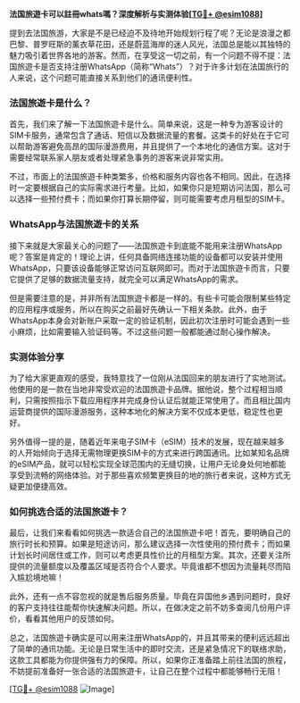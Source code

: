 **法国旅遊卡可以註冊whats嗎？深度解析与实测体验[[TG💪+ @esim1088](https://t.me/s/esim1088)]**

提到去法国旅游，大家是不是已经迫不及待地开始规划行程了呢？无论是浪漫之都巴黎、普罗旺斯的薰衣草花田，还是蔚蓝海岸的迷人风光，法国总是能以其独特的魅力吸引着世界各地的游客。然而，在享受这一切之前，有一个问题不得不提：法国旅遊卡是否支持注册WhatsApp（简称“Whats”）？对于许多计划在法国旅行的人来说，这个问题可能直接关系到他们的通讯便利性。

### 法国旅遊卡是什么？

首先，我们来了解一下法国旅遊卡是什么。简单来说，这是一种专为游客设计的SIM卡服务，通常包含了通话、短信以及数据流量的套餐。这类卡的好处在于它可以帮助游客避免高昂的国际漫游费用，并且提供了一个本地化的通信方案。这对于需要经常联系家人朋友或者处理紧急事务的游客来说非常实用。

不过，市面上的法国旅遊卡种类繁多，价格和服务内容也各不相同。因此，在选择时一定要根据自己的实际需求进行考量。比如，如果你只是短期访问法国，那么可以选择一些预付费卡；而如果你打算长期停留，则可能需要考虑月租型的SIM卡。

### WhatsApp与法国旅遊卡的关系

接下来就是大家最关心的问题了——法国旅遊卡到底能不能用来注册WhatsApp呢？答案是肯定的！理论上讲，任何具备网络连接功能的设备都可以安装并使用WhatsApp，只要该设备能够正常访问互联网即可。而对于法国旅遊卡而言，只要它提供了足够的数据流量支持，就完全可以满足WhatsApp的需求。

但是需要注意的是，并非所有法国旅遊卡都是一样的。有些卡可能会限制某些特定的应用程序或服务，所以在购买之前最好先确认一下相关条款。此外，由于WhatsApp本身会对新账户采取一定的验证机制，因此初次注册时可能会遇到一些小麻烦，比如需要输入验证码等。不过这些问题一般都能通过耐心操作解决。

### 实测体验分享

为了给大家更直观的感受，我特意找了一位刚从法国回来的朋友进行了实地测试。他使用的是一款在当地非常受欢迎的法国旅遊卡品牌。据他说，整个过程相当顺利，只需按照指示下载应用程序并完成身份认证后就能正常使用了。而且相比国内运营商提供的国际漫游服务，这种本地化的解决方案不仅成本更低，稳定性也更好。

另外值得一提的是，随着近年来电子SIM卡（eSIM）技术的发展，现在越来越多的人开始倾向于选择无需物理更换SIM卡的方式来进行跨国通讯。比如某知名品牌的eSIM产品，就可以轻松实现全球范围内的无缝切换，让用户无论身处何地都能享受到流畅的网络体验。对于那些喜欢频繁更换目的地的旅行者来说，这种方式无疑更加便捷高效。

### 如何挑选合适的法国旅遊卡？

最后，让我们来看看如何挑选一款适合自己的法国旅遊卡吧！首先，要明确自己的旅行时长和预算。如果是短途访问，那么建议选择一次性使用的预付费卡；而如果计划长时间居住或工作，则可以考虑更具性价比的月租型方案。其次，还要关注所提供的流量额度以及覆盖区域是否符合个人要求。毕竟谁都不想因为流量耗尽而陷入尴尬境地嘛！

此外，还有一点不容忽视的就是售后服务质量。毕竟在异国他乡遇到问题时，良好的客户支持往往能帮你快速解决问题。所以，在做决定之前不妨多查阅几份用户评价，看看其他用户的反馈如何。

总之，法国旅遊卡确实是可以用来注册WhatsApp的，并且其带来的便利远远超出了简单的通讯功能。无论是日常生活中的即时交流，还是紧急情况下的联络求助，这款工具都能为你提供强有力的保障。所以，如果你正准备踏上前往法国的旅程，不妨提前准备好一张合适的法国旅遊卡，让自己在整个过程中都能够畅行无阻！

[[TG💪+ @esim1088](https://t.me/s/esim1088) ![Image](https://i.postimg.cc/4NQfJmqS/Snipaste-2025-05-13-00-14-12.png)]